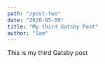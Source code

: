 ```yaml
---
path: "/post-two"
date: "2020-05-09"
title: "My third Gatsby Post"
author: "Sam"
---
```


This is my third Gatsby post